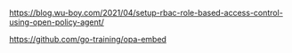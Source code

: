 https://blog.wu-boy.com/2021/04/setup-rbac-role-based-access-control-using-open-policy-agent/

https://github.com/go-training/opa-embed